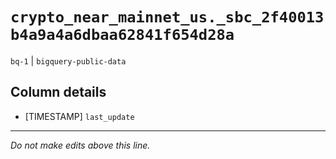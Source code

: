 # `crypto_near_mainnet_us._sbc_2f40013b4a9a4a6dbaa62841f654d28a`
`bq-1` | `bigquery-public-data`

## Column details
* [TIMESTAMP] `last_update`

-------------------------------------------------------------------------------
*Do not make edits above this line.*
